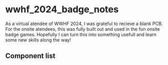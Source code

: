 # wwhf_2024_badge_notes
As a virtual atendee of WWHF 2024, I was grateful to recieve a blank PCB. For the onsite atendees, this was fully built out and used in the fun onsite badge games. Hopefully I can turn this into something usefull and learn some new skills along the way!

## Component list

